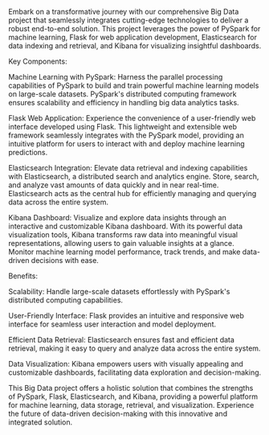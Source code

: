 Embark on a transformative journey with our comprehensive Big Data project that seamlessly integrates cutting-edge technologies to deliver a robust end-to-end solution. This project leverages the power of PySpark for machine learning, Flask for web application development, Elasticsearch for data indexing and retrieval, and Kibana for visualizing insightful dashboards.

Key Components:

Machine Learning with PySpark:
Harness the parallel processing capabilities of PySpark to build and train powerful machine learning models on large-scale datasets. PySpark's distributed computing framework ensures scalability and efficiency in handling big data analytics tasks.

Flask Web Application:
Experience the convenience of a user-friendly web interface developed using Flask. This lightweight and extensible web framework seamlessly integrates with the PySpark model, providing an intuitive platform for users to interact with and deploy machine learning predictions.

Elasticsearch Integration:
Elevate data retrieval and indexing capabilities with Elasticsearch, a distributed search and analytics engine. Store, search, and analyze vast amounts of data quickly and in near real-time. Elasticsearch acts as the central hub for efficiently managing and querying data across the entire system.

Kibana Dashboard:
Visualize and explore data insights through an interactive and customizable Kibana dashboard. With its powerful data visualization tools, Kibana transforms raw data into meaningful visual representations, allowing users to gain valuable insights at a glance. Monitor machine learning model performance, track trends, and make data-driven decisions with ease.

Benefits:

Scalability: Handle large-scale datasets effortlessly with PySpark's distributed computing capabilities.

User-Friendly Interface: Flask provides an intuitive and responsive web interface for seamless user interaction and model deployment.

Efficient Data Retrieval: Elasticsearch ensures fast and efficient data retrieval, making it easy to query and analyze data across the entire system.

Data Visualization: Kibana empowers users with visually appealing and customizable dashboards, facilitating data exploration and decision-making.

This Big Data project offers a holistic solution that combines the strengths of PySpark, Flask, Elasticsearch, and Kibana, providing a powerful platform for machine learning, data storage, retrieval, and visualization. Experience the future of data-driven decision-making with this innovative and integrated solution.

